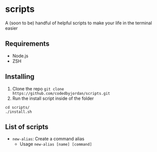# scripts

A (soon to be) handful of helpful scripts to make your life in the terminal easier

## Requirements

- Node.js
- ZSH

## Installing

1. Clone the repo
   `git clone https://github.com/codedbyjordan/scripts.git`
2. Run the install script inside of the folder

```
cd scripts/
./install.sh
```

## List of scripts

- `new-alias`: Create a command alias
  - Usage
    `new-alias [name] [command]`
